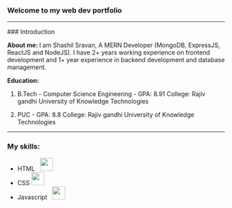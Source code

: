### Welcome to my web dev portfolio
<hr />
### Introduction

<b>About me: </b> I am Shashil Sravan, A MERN Developer (MongoDB, ExpressJS, ReactJS and NodeJS). I have 2+ years working experience on frontend development and 1+ year experience in backend development and database management.

<b> Education: </b>
1. B.Tech - Computer Science Engineering - GPA: 8.91
College: Rajiv gandhi University of Knowledge Technologies

1. PUC - GPA: 8.8
College: Rajiv gandhi University of Knowledge Technologies

<hr />

### My skills: 
<ul>
    <li> 
        HTML &nbsp;
        <img src="https://hackr.io/tutorials/learn-html-5/logo/logo-html-5?ver=1587977020" height="30px" width="30px" /> 
    </li>
    <li>
        CSS
        <img src="https://www.logolynx.com/images/logolynx/ee/ee6197d1b17644329226e0587dce4a9c.png" height="30px" width="30px" />
    </li>
    <li>
        Javascript &nbsp;
        <img src="https://upload.wikimedia.org/wikipedia/commons/6/6a/JavaScript-logo.png" height="30px" width="30px" />
    </li>
</ul>
